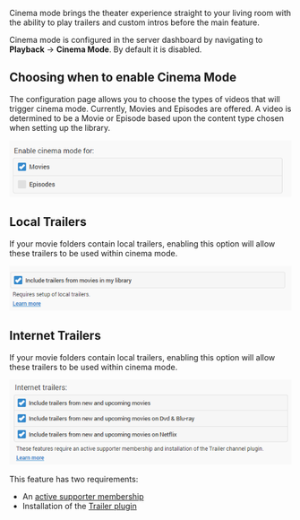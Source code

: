 Cinema mode brings the theater experience straight to your living room with the ability to play trailers and custom intros before the main feature.

Cinema mode is configured in the server dashboard by navigating to **Playback** -> **Cinema Mode**. By default it is disabled.

## Choosing when to enable Cinema Mode

The configuration page allows you to choose the types of videos that will trigger cinema mode. Currently, Movies and Episodes are offered. A video is determined to be a Movie or Episode based upon the content type chosen when setting up the library.

![](images/server/cinemamode1.png)

## Local Trailers

If your movie folders contain local trailers, enabling this option will allow these trailers to be used within cinema mode.

![](images/server/cinemamode2.png)

## Internet Trailers

If your movie folders contain local trailers, enabling this option will allow these trailers to be used within cinema mode.

![](images/server/cinemamode3.png)

This feature has two requirements:

* An [active supporter membership](http://mediabrowser.tv/donate)
* Installation of the [Trailer plugin](Plugins)